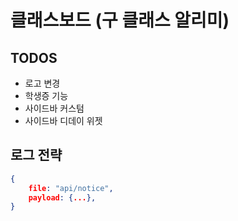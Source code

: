 # 클래스보드 (구 클래스 알리미)

## TODOS

-   로고 변경
-   학생증 기능
-   사이드바 커스텀
-   사이드바 디데이 위젯

## 로그 전략

```json
{
    file: "api/notice",
    payload: {...},
}
```
